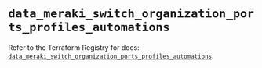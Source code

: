 # `data_meraki_switch_organization_ports_profiles_automations`

Refer to the Terraform Registry for docs: [`data_meraki_switch_organization_ports_profiles_automations`](https://registry.terraform.io/providers/ciscodevnet/meraki/1.7.1/docs/data-sources/switch_organization_ports_profiles_automations).
